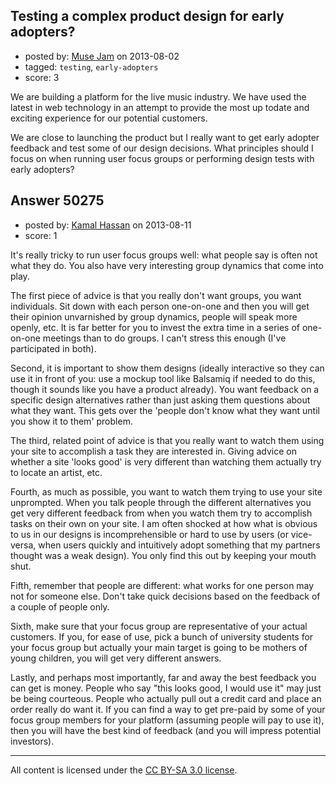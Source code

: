 ## Testing a complex product design for early adopters?

- posted by: [Muse Jam](https://stackexchange.com/users/-1/27270-muse-jam) on 2013-08-02
- tagged: `testing`, `early-adopters`
- score: 3

We are building a platform for the live music industry. We have used the latest in web technology in an attempt to provide the most up todate and exciting experience for our potential customers.

We are close to launching the product but I really want to get early adopter feedback and test some of our design decisions. What principles should I focus on when running user focus groups or performing design tests with early adopters?




## Answer 50275

- posted by: [Kamal Hassan](https://stackexchange.com/users/-1/27332-kamal-hassan) on 2013-08-11
- score: 1

It's really tricky to run user focus groups well: what people say is often not what they do. You also have very interesting group dynamics that come into play.

The first piece of advice is that you really don't want groups, you want individuals. Sit down with each person one-on-one and then you will get their opinion unvarnished by group dynamics, people will speak more openly, etc. It is far better for you to invest the extra time in a series of one-on-one meetings than to do groups. I can't stress this enough (I've participated in both).

Second, it is important to show them designs (ideally interactive so they can use it in front of you: use a mockup tool like Balsamiq if needed to do this, though it sounds like you have a product already). You want feedback on a specific design alternatives rather than just asking them questions about what they want. This gets over the 'people don't know what they want until you show it to them' problem.

The third, related point of advice is that you really want to watch them using your site to accomplish a task they are interested in. Giving advice on whether a site 'looks good' is very different than watching them actually try to locate an artist, etc.

Fourth, as much as possible, you want to watch them trying to use your site unprompted. When you talk people through the different alternatives you get very different feedback from when you watch them try to accomplish tasks on their own on your site. I am often shocked at how what is obvious to us in our designs is incomprehensible or hard to use by users (or vice-versa, when users quickly and intuitively adopt something that my partners thought was a weak design). You only find this out by keeping your mouth shut.

Fifth, remember that people are different: what works for one person may not for someone else. Don't take quick decisions based on the feedback of a couple of people only.

Sixth, make sure that your focus group are representative of your actual customers. If you, for ease of use, pick a bunch of university students for your focus group but actually your main target is going to be mothers of young children, you will get very different answers.

Lastly, and perhaps most importantly, far and away the best feedback you can get is money. People who say "this looks good, I would use it" may just be being courteous. People who actually pull out a credit card and place an order really do want it. If you can find a way to get pre-paid by some of your focus group members for your platform (assuming people will pay to use it), then you will have the best kind of feedback (and you will impress potential investors).



---

All content is licensed under the [CC BY-SA 3.0 license](https://creativecommons.org/licenses/by-sa/3.0/).
